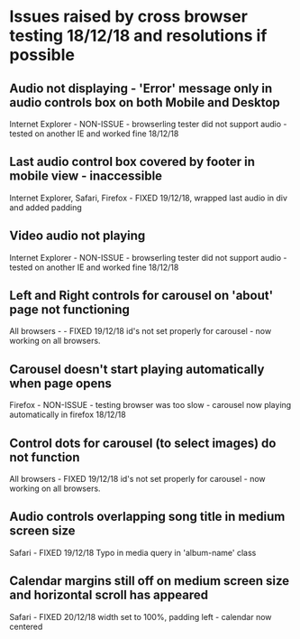 # Issues raised by cross browser testing 18/12/18 and resolutions if possible
## Audio not displaying - 'Error' message only in audio controls box on both Mobile and Desktop
Internet Explorer - NON-ISSUE - browserling tester did not support audio - tested on another IE and worked fine 18/12/18
## Last audio control box covered by footer in mobile view - inaccessible
Internet Explorer, Safari, Firefox - FIXED 19/12/18, wrapped last audio in div and added padding
## Video audio not playing
Internet Explorer - NON-ISSUE - browserling tester did not support audio - tested on another IE and worked fine 18/12/18
## Left and Right controls for carousel on 'about' page not functioning
All browsers - - FIXED 19/12/18 id's not set properly for carousel - now working on all browsers.
## Carousel doesn't start playing automatically when page opens
Firefox - NON-ISSUE - testing browser was too slow - carousel now playing automatically in firefox 18/12/18
## Control dots for carousel (to select images) do not function
All browsers - FIXED 19/12/18 id's not set properly for carousel - now working on all browsers.
## Audio controls overlapping song title in medium screen size
Safari - FIXED 19/12/18 Typo in media query in 'album-name' class
## Calendar margins still off on medium screen size and horizontal scroll has appeared
Safari - FIXED 20/12/18 width set to 100%, padding left - calendar now centered